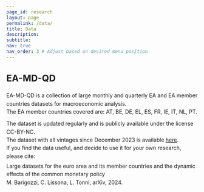 ```yaml
---
page_id: research
layout: page
permalink: /data/
title: Data
description:
subtitle: 
nav: true
nav_order: 3 # Adjust based on desired menu position
---
```


<!-- Styles for collapsible sections -->
<style>
  .projects h2.category {
    cursor: default;
    font-weight: bold;
    font-size: 1.5rem;
  }

  html[data-theme="light"] .projects h2.category {
    color: var(--global-theme-color, #9b59b6) !important;
  }

  html[data-theme="dark"] .projects h2.category {
    color: var(--global-theme-color, #00bcd4) !important;
  }

  #content-1 {
    margin-top: 20px;
    margin-bottom: 20px;
  }

  .work-in-progress {
    margin-bottom: 15px;
  }

  .line-item {
    padding-left: 0px;
    line-height: 16pt;
  }
  
  .small-text {
    font-size: 0.8rem; /* Adjust the value as needed */
  }
</style>

<!-- DATA SECTION -->
<div class="projects">
  <h2 class="category">
    EA-MD-QD
  </h2>
</div>

<div id="content-1">
  <div class="work-in-progress">
    <div class="line-item">
      <div>
          <div> EA-MD-QD is a collection of large monthly and quarterly EA and EA member countries datasets for                   macroeconomic analysis. </div>
          <div style="margin-bottom: 10px;"> The EA member countries covered are: AT, BE, DE, EL, ES, FR, IE, IT,                                              NL, PT. </div>
          <div> The dataset is updated regularly and is publicly available under the license CC-BY-NC. </div>
          <div style="margin-bottom: 10px;"> The dataset with all vintages since December 2023 is available 
                <a href="https://zenodo.org/records/14018642">here</a>.
          <div style="margin-bottom: 5px;"> If you find the data useful, and decide to use it for your own                                                    research, please cite: </div>
          <div> Large datasets for the euro area and its member countries and the dynamic effects of the common                   monetary policy </div>
          <div> M. Barigozzi, C. Lissona, L. Tonni, arXiv, 2024. </div>
        </div>
    </div>
  </div>

</div>

